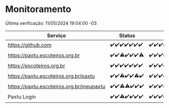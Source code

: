 # Monitoramento

Última verificação: 11/05/2024 19:04:00 -03

|Serviço|Status|Últimas 24h|
|---|---|---|
|https://github.com|<span title="2024-05-04: OK=24">✔️</span><span title="2024-05-05: OK=24">✔️</span><span title="2024-05-06: OK=24">✔️</span><span title="2024-05-07: OK=24">✔️</span><span title="2024-05-08: OK=24">✔️</span><span title="2024-05-09: OK=24">✔️</span><span title="2024-05-10: OK=22">✔️</span>|<span title="10/05/2024 19:06:00 -03 : 200">✔️</span><span title="10/05/2024 20:06:00 -03 : 200">✔️</span><span title="10/05/2024 21:30:00 -03 : 200">✔️</span><span title="10/05/2024 22:42:00 -03 : 200">✔️</span><span title="10/05/2024 23:17:00 -03 : 200">✔️</span><span title="11/05/2024 00:08:00 -03 : 200">✔️</span><span title="11/05/2024 01:07:00 -03 : 200">✔️</span><span title="11/05/2024 02:05:00 -03 : 200">✔️</span><span title="11/05/2024 03:07:00 -03 : 200">✔️</span><span title="11/05/2024 04:06:00 -03 : 200">✔️</span><span title="11/05/2024 05:08:00 -03 : 200">✔️</span><span title="11/05/2024 06:06:00 -03 : 200">✔️</span><span title="11/05/2024 07:05:00 -03 : 200">✔️</span><span title="11/05/2024 08:03:00 -03 : 200">✔️</span><span title="11/05/2024 09:10:00 -03 : 200">✔️</span><span title="11/05/2024 10:05:00 -03 : 200">✔️</span><span title="11/05/2024 11:04:00 -03 : 200">✔️</span><span title="11/05/2024 12:04:00 -03 : 200">✔️</span><span title="11/05/2024 13:07:00 -03 : 200">✔️</span><span title="11/05/2024 14:07:00 -03 : 200">✔️</span><span title="11/05/2024 15:08:00 -03 : 200">✔️</span><span title="11/05/2024 16:04:00 -03 : 200">✔️</span><span title="11/05/2024 17:07:00 -03 : 200">✔️</span><span title="11/05/2024 18:06:00 -03 : 200">✔️</span><span title="11/05/2024 19:04:00 -03 : 200">✔️</span>|
|https://paxtu.escoteiros.org.br|<span title="2024-05-04: OK=24">✔️</span><span title="2024-05-05: OK=24">✔️</span><span title="2024-05-06: OK=23, Falhas=1">⚠️</span><span title="2024-05-07: OK=24">✔️</span><span title="2024-05-08: OK=24">✔️</span><span title="2024-05-09: OK=24">✔️</span><span title="2024-05-10: OK=21, Falhas=1">⚠️</span>|<span title="10/05/2024 19:06:00 -03 : 200">✔️</span><span title="10/05/2024 20:06:00 -03 : 200">✔️</span><span title="10/05/2024 21:30:00 -03 : 200">✔️</span><span title="10/05/2024 22:42:00 -03 : 200">✔️</span><span title="10/05/2024 23:17:00 -03 : 200">✔️</span><span title="11/05/2024 00:08:00 -03 : 200">✔️</span><span title="11/05/2024 01:07:00 -03 : 200">✔️</span><span title="11/05/2024 02:05:00 -03 : 200">✔️</span><span title="11/05/2024 03:07:00 -03 : 200">✔️</span><span title="11/05/2024 04:06:00 -03 : 200">✔️</span><span title="11/05/2024 05:08:00 -03 : 200">✔️</span><span title="11/05/2024 06:06:00 -03 : 200">✔️</span><span title="11/05/2024 07:05:00 -03 : 200">✔️</span><span title="11/05/2024 08:03:00 -03 : 200">✔️</span><span title="11/05/2024 09:10:00 -03 : 200">✔️</span><span title="11/05/2024 10:05:00 -03 : 200">✔️</span><span title="11/05/2024 11:04:00 -03 : 200">✔️</span><span title="11/05/2024 12:04:00 -03 : 200">✔️</span><span title="11/05/2024 13:07:00 -03 : 200">✔️</span><span title="11/05/2024 14:07:00 -03 : 200">✔️</span><span title="11/05/2024 15:08:00 -03 : 200">✔️</span><span title="11/05/2024 16:04:00 -03 : 200">✔️</span><span title="11/05/2024 17:07:00 -03 : 200">✔️</span><span title="11/05/2024 18:06:00 -03 : 200">✔️</span><span title="11/05/2024 19:04:00 -03 : 200">✔️</span>|
|https://escoteiros.org.br|<span title="2024-05-04: OK=24">✔️</span><span title="2024-05-05: OK=24">✔️</span><span title="2024-05-06: OK=24">✔️</span><span title="2024-05-07: OK=24">✔️</span><span title="2024-05-08: OK=24">✔️</span><span title="2024-05-09: OK=24">✔️</span><span title="2024-05-10: OK=22">✔️</span>|<span title="10/05/2024 19:06:00 -03 : 200">✔️</span><span title="10/05/2024 20:06:00 -03 : 200">✔️</span><span title="10/05/2024 21:30:00 -03 : 200">✔️</span><span title="10/05/2024 22:42:00 -03 : 200">✔️</span><span title="10/05/2024 23:17:00 -03 : 200">✔️</span><span title="11/05/2024 00:08:00 -03 : 200">✔️</span><span title="11/05/2024 01:07:00 -03 : 200">✔️</span><span title="11/05/2024 02:05:00 -03 : 200">✔️</span><span title="11/05/2024 03:08:00 -03 : 200">✔️</span><span title="11/05/2024 04:06:00 -03 : 200">✔️</span><span title="11/05/2024 05:08:00 -03 : 200">✔️</span><span title="11/05/2024 06:06:00 -03 : 200">✔️</span><span title="11/05/2024 07:05:00 -03 : 200">✔️</span><span title="11/05/2024 08:03:00 -03 : 200">✔️</span><span title="11/05/2024 09:10:00 -03 : 200">✔️</span><span title="11/05/2024 10:05:00 -03 : 200">✔️</span><span title="11/05/2024 11:04:00 -03 : 200">✔️</span><span title="11/05/2024 12:04:00 -03 : 200">✔️</span><span title="11/05/2024 13:07:00 -03 : 200">✔️</span><span title="11/05/2024 14:07:00 -03 : 200">✔️</span><span title="11/05/2024 15:08:00 -03 : 200">✔️</span><span title="11/05/2024 16:04:00 -03 : 200">✔️</span><span title="11/05/2024 17:07:00 -03 : 200">✔️</span><span title="11/05/2024 18:06:00 -03 : 200">✔️</span><span title="11/05/2024 19:04:00 -03 : 200">✔️</span>|
|https://paxtu.escoteiros.org.br/paxtu|<span title="2024-05-04: OK=24">✔️</span><span title="2024-05-05: OK=24">✔️</span><span title="2024-05-06: OK=23, Falhas=1">⚠️</span><span title="2024-05-07: OK=24">✔️</span><span title="2024-05-08: OK=24">✔️</span><span title="2024-05-09: OK=23, Falhas=1">⚠️</span><span title="2024-05-10: OK=22">✔️</span>|<span title="10/05/2024 19:06:00 -03 : 200">✔️</span><span title="10/05/2024 20:06:00 -03 : 200">✔️</span><span title="10/05/2024 21:30:00 -03 : 200">✔️</span><span title="10/05/2024 22:42:00 -03 : 200">✔️</span><span title="10/05/2024 23:17:00 -03 : 200">✔️</span><span title="11/05/2024 00:08:00 -03 : 200">✔️</span><span title="11/05/2024 01:07:00 -03 : 200">✔️</span><span title="11/05/2024 02:05:00 -03 : 200">✔️</span><span title="11/05/2024 03:08:00 -03 : 200">✔️</span><span title="11/05/2024 04:07:00 -03 : 200">✔️</span><span title="11/05/2024 05:08:00 -03 : 200">✔️</span><span title="11/05/2024 06:06:00 -03 : 200">✔️</span><span title="11/05/2024 07:05:00 -03 : 200">✔️</span><span title="11/05/2024 08:03:00 -03 : 200">✔️</span><span title="11/05/2024 09:10:00 -03 : 200">✔️</span><span title="11/05/2024 10:05:00 -03 : 200">✔️</span><span title="11/05/2024 11:04:00 -03 : 200">✔️</span><span title="11/05/2024 12:04:00 -03 : 200">✔️</span><span title="11/05/2024 13:07:00 -03 : 200">✔️</span><span title="11/05/2024 14:07:00 -03 : 200">✔️</span><span title="11/05/2024 15:08:00 -03 : 200">✔️</span><span title="11/05/2024 16:04:00 -03 : 200">✔️</span><span title="11/05/2024 17:07:00 -03 : 200">✔️</span><span title="11/05/2024 18:06:00 -03 : 200">✔️</span><span title="11/05/2024 19:04:00 -03 : 200">✔️</span>|
|https://paxtu.escoteiros.org.br/meupaxtu|<span title="2024-05-04: OK=24">✔️</span><span title="2024-05-05: OK=24">✔️</span><span title="2024-05-06: OK=23, Falhas=1">⚠️</span><span title="2024-05-07: OK=23, Falhas=1">⚠️</span><span title="2024-05-08: OK=24">✔️</span><span title="2024-05-09: OK=24">✔️</span><span title="2024-05-10: OK=22">✔️</span>|<span title="10/05/2024 19:06:00 -03 : 200">✔️</span><span title="10/05/2024 20:06:00 -03 : 200">✔️</span><span title="10/05/2024 21:30:00 -03 : 200">✔️</span><span title="10/05/2024 22:42:00 -03 : 200">✔️</span><span title="10/05/2024 23:17:00 -03 : 200">✔️</span><span title="11/05/2024 00:08:00 -03 : 200">✔️</span><span title="11/05/2024 01:07:00 -03 : 200">✔️</span><span title="11/05/2024 02:05:00 -03 : 200">✔️</span><span title="11/05/2024 03:08:00 -03 : 200">✔️</span><span title="11/05/2024 04:07:00 -03 : 200">✔️</span><span title="11/05/2024 05:08:00 -03 : 200">✔️</span><span title="11/05/2024 06:06:00 -03 : 200">✔️</span><span title="11/05/2024 07:05:00 -03 : 200">✔️</span><span title="11/05/2024 08:03:00 -03 : 200">✔️</span><span title="11/05/2024 09:10:00 -03 : 200">✔️</span><span title="11/05/2024 10:05:00 -03 : 200">✔️</span><span title="11/05/2024 11:04:00 -03 : 200">✔️</span><span title="11/05/2024 12:04:00 -03 : 200">✔️</span><span title="11/05/2024 13:07:00 -03 : 200">✔️</span><span title="11/05/2024 14:07:00 -03 : 200">✔️</span><span title="11/05/2024 15:08:00 -03 : 200">✔️</span><span title="11/05/2024 16:04:00 -03 : 200">✔️</span><span title="11/05/2024 17:07:00 -03 : 200">✔️</span><span title="11/05/2024 18:06:00 -03 : 200">✔️</span><span title="11/05/2024 19:04:00 -03 : 200">✔️</span>|
|Paxtu Login|<span title="2024-05-04: OK=24">✔️</span><span title="2024-05-05: OK=24">✔️</span><span title="2024-05-06: OK=23, Falhas=1">⚠️</span><span title="2024-05-07: OK=24">✔️</span><span title="2024-05-08: OK=24">✔️</span><span title="2024-05-09: OK=24">✔️</span><span title="2024-05-10: OK=22">✔️</span>|<span title="10/05/2024 19:06:00 -03 : 200">✔️</span><span title="10/05/2024 20:06:00 -03 : 200">✔️</span><span title="10/05/2024 21:30:00 -03 : 200">✔️</span><span title="10/05/2024 22:42:00 -03 : 200">✔️</span><span title="10/05/2024 23:17:00 -03 : 200">✔️</span><span title="11/05/2024 00:08:00 -03 : 200">✔️</span><span title="11/05/2024 01:07:00 -03 : 200">✔️</span><span title="11/05/2024 02:05:00 -03 : 200">✔️</span><span title="11/05/2024 03:08:00 -03 : 200">✔️</span><span title="11/05/2024 04:07:00 -03 : 200">✔️</span><span title="11/05/2024 05:08:00 -03 : 200">✔️</span><span title="11/05/2024 06:06:00 -03 : 200">✔️</span><span title="11/05/2024 07:05:00 -03 : 200">✔️</span><span title="11/05/2024 08:03:00 -03 : 200">✔️</span><span title="11/05/2024 09:10:00 -03 : 200">✔️</span><span title="11/05/2024 10:05:00 -03 : 200">✔️</span><span title="11/05/2024 11:04:00 -03 : 200">✔️</span><span title="11/05/2024 12:04:00 -03 : 200">✔️</span><span title="11/05/2024 13:07:00 -03 : 200">✔️</span><span title="11/05/2024 14:07:00 -03 : 200">✔️</span><span title="11/05/2024 15:08:00 -03 : 200">✔️</span><span title="11/05/2024 16:04:00 -03 : 200">✔️</span><span title="11/05/2024 17:07:00 -03 : 200">✔️</span><span title="11/05/2024 18:06:00 -03 : 200">✔️</span><span title="11/05/2024 19:04:00 -03 : 200">✔️</span>|
